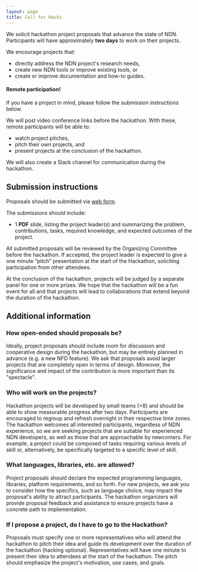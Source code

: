 ```yaml
---
layout: page
title: Call for Hacks
---
```


We solicit hackathon project proposals that advance the state of NDN.
Participants will have approximately **two days** to work on their projects.

We encourage projects that:

 - directly address the NDN project's research needs,
 - create new NDN tools or improve existing tools, or
 - create or improve documentation and how-to guides.

#### **Remote participation!**

If you have a project in mind, please follow the submission instructions below.

We will post video conference links before the hackathon.
With these, remote participants will be able to:

 - watch project pitches,
 - pitch their own projects, and
 - present projects at the conclusion of the hackathon.

We will also create a Slack channel for communication during the hackathon.


## Submission instructions

Proposals should be submitted via [web form](https://docs.google.com/forms/d/e/1FAIpQLSfYe_kGUiosu01iMtbXPkMVgTYbMCXZgS-ZUaFx4IlKnun9-A/viewform).

The submissions should include:

- 1 **PDF** slide, listing the project leader(s) and summarizing the problem, contributions, tasks, required knowledge, and expected outcomes of the project.

All submitted proposals will be reviewed by the Organizing Committee before the hackathon.
If accepted, the project leader is expected to give a one minute “pitch” presentation at the start of the Hackathon, soliciting participation from other attendees.

At the conclusion of the hackathon, projects will be judged by a separate panel for one or more prizes.
We hope that the hackathon will be a fun event for all and that projects will lead to collaborations that extend beyond the duration of the hackathon.


## Additional information

### How open-ended should proposals be?

Ideally, project proposals should include room for discussion and cooperative design during the hackathon, but may be entirely planned in advance (e.g. a new NFD feature).
We ask that proposals avoid larger projects that are completely open in terms of design.
Moreover, the significance and impact of the contribution is more important than its "spectacle".

### Who will work on the projects?

Hackathon projects will be developed by small teams (<8) and should be able to show measurable progress after two days.
Participants are encouraged to regroup and refresh overnight in their respective time zones.
The hackathon welcomes all interested participants, regardless of NDN experience, so we are seeking projects that are suitable for experienced NDN developers, as well as those that are approachable by newcomers.
For example, a project could be composed of tasks requiring various levels of skill or, alternatively, be specifically targeted to a specific level of skill.

### What languages, libraries, etc. are allowed?

Project proposals should declare the expected programming languages, libraries, platform requirements, and so forth.
For new projects, we ask you to consider how the specifics, such as language choice, may impact the proposal's ability to attract participants.
The hackathon organizers will provide proposal feedback and assistance to ensure projects have a concrete path to implementation.

### If I propose a project, do I have to go to the Hackathon?

Proposals must specify one or more representatives who will attend the hackathon to pitch their idea and guide its development over the duration of the hackathon (hacking optional).
Representatives will have one minute to present their idea to attendees at the start of the hackathon.
The pitch should emphasize the project's motivation, use cases, and goals.
